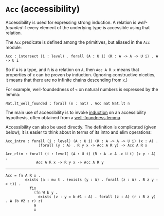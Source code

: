 # `Acc` (accessibility)

Accessibility is used for expressing strong induction.  A relation is
*well-founded* if every element of the underlying type is accessible
using that relation.

The `Acc` predicate is defined among the primitives, but aliased in
the `Acc` module:

    Acc : intersect (i : level) . forall (A : U i) (R : A -> A -> U i) . A -> U i

So if `A` is a type, and `R` is a relation on `A`, then `Acc A R x`
means that properties of `x` can be proven by induction.  (Ignoring
constructive niceties, it means that there are no infinite chains
descending from `x`.)

For example, well-foundedness of `<` on natural numbers is expressed
by the lemma:

    Nat.lt_well_founded : forall (n : nat) . Acc nat Nat.lt n

The main use of accessibility is to invoke
[induction](../tactics.html#induction) on an accessibility hypothesis,
often obtained from a [well-foundness
lemma](../definitions.html#strong-induction).

Accessibility can also be used directly.  The definition is
complicated (given below); it is easier to think about in terms of its
intro and elim operations:

    Acc_intro : forall (i : level) (A : U i) (R : A -> A -> U i) (x : A) .
                   (forall (y : A) . R y x -> Acc A R y) -> Acc A R x

    Acc_elim : forall (i : level) (A : U i) (R : A -> A -> U i) (x y : A) .
                  Acc A R x -> R y x -> Acc A R y

---

    Acc = fn A R x .
             exists (a : mu t . (exists (y : A) . forall (z : A) . R z y -> t)) .
               fix
                 (fn W b y .
                   exists (v : y = b #1 : A) . forall (z : A) (r : R z y) . W (b #2 z r) z)
                 a
                 x
